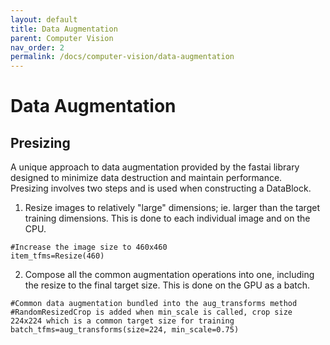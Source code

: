 ```yaml
---
layout: default
title: Data Augmentation
parent: Computer Vision
nav_order: 2
permalink: /docs/computer-vision/data-augmentation
---
```


# Data Augmentation

## Presizing

A unique approach to data augmentation provided by the fastai library designed to minimize data destruction and maintain performance.  
Presizing involves two steps and is used when constructing a DataBlock.

1. Resize images to relatively "large" dimensions; ie. larger than the target training dimensions. This is done to each individual image and on the CPU.
```
#Increase the image size to 460x460
item_tfms=Resize(460)
```

2. Compose all the common augmentation operations into one, including the resize to the final target size. This is done on the GPU as a batch.
```
#Common data augmentation bundled into the aug_transforms method
#RandomResizedCrop is added when min_scale is called, crop size 224x224 which is a common target size for training
batch_tfms=aug_transforms(size=224, min_scale=0.75)
```

